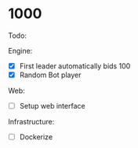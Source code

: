 # 1000

Todo:

Engine:
- [x] First leader automatically bids 100
- [x] Random Bot player

Web:
- [ ] Setup web interface

Infrastructure:
- [ ] Dockerize

